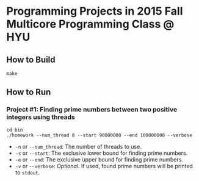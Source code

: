 # Programming Projects in 2015 Fall Multicore Programming Class @ HYU

## How to Build

```shell
make
```

## How to Run

### Project #1: Finding prime numbers between two positive integers using threads

```shell
cd bin
./homework --num_thread 8 --start 90000000 --end 100000000 --verbose
```

- `-n` or `--num_thread`: The number of threads to use.
- `-s` or `--start`: The exclusive lower bound for finding prime numbers.
- `-e` or `--end`: The exclusive upper bound for finding prime numbers.
- `-v` or `--verbose`: *Optional.* If used, found prime numbers will be printed to `stdout`.
